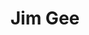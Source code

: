 ---
# Display name
title: Jim Gee

# Name pronunciation (optional)
name_pronunciation: 

# Full name (for SEO)
first_name: Rohit
last_name: Jena

user_groups:
    - Principal Investigators

# Status emoji
status:
  icon: '🚀'

# Is this the primary user of the site?
superuser: true

# Highlight the author in author lists? (true/false)
highlight_name: true

# Role/position/tagline
role: Director 

username: jimgee

# Organizations/Affiliations to display in Biography blox
organizations:
  - name: PICSL
    url: https://picsl.upenn.edu
  - name: GRASP lab
    url: https://www.grasp.upenn.edu/

# Social network links
# Need to use another icon? Simply download the SVG icon to your `assets/media/icons/` folder.
profiles:
  - icon: at-symbol
    url: 'mailto: lastname (at nospam) upenn (dot) edu'
    label: E-mail Me
#   - icon: brands/x
#     url: https://twitter.com/rohitrango
  # - icon: brands/instagram
  #   url: https://www.instagram.com/
#   - icon: brands/github
#     url: https://github.com/rohitrango
#   - icon: brands/linkedin
#     url: https://www.linkedin.com/in/rohitrango
  - icon: academicons/google-scholar
    url: https://scholar.google.com/citations?user=MIjWr_8AAAAJ
  - icon: academicons/orcid
    url: https://orcid.org/0000-0002-2258-0187

interests:
  - Deep Learning
  - Image Registration
  - Computer Vision

# fill this in later
education:

#   - area: PhD Artificial Intelligence
#     institution: University of Pennsylvania
#     date_start: 2021-05-20
#     date_end: 2027-05-15
#     summary: |
#       Towards feature-aware deformable registration and unbiased evaluation.
#     # button:
#     #   text: 'Webpage'
#     #   url: 'https://jenaroh.it'

#   - area: Masters in Robotics
#     institution: Carnegie Mellon University
#     date_start: 2019-08-20
#     date_end: 2021-05-15
#     summary: |
#       GPA: 4.13/4.0

#       Masters Thesis: "Learning Mental Models of Experts in a Simulated Search and Rescue Scenario"
#     button:
#       text: Thesis PDF
#       url: https://www.ri.cmu.edu/app/uploads/2021/08/cmu_msr_thesis.pdf
      
#   - area: BTech in Computer Science and Engineering
#     institution: Indian Institute of Technology, Bombay
#     date_start: 2015-07-20
#     date_end: 2019-05-15
#     summary: |
#       GPA: 9.56/10.0
      
#       Courses included:
#       - Machine Learning
#       - Data Structures and Algorithms
#       - Computer Vision
#       - Operating Systems
#       - Computer Networks

#       Undergraduate Thesis: "Perfect Sampling and Uncertainty Estimation in Deep Networks"
      
work:
  - position: Deep Learning Research Intern
    company_name: NVIDIA
    company_url: ''
    company_logo: ''
    date_start: 2024-05-20
    date_end: '2024-09-06'
    summary: |2-
      Alignment for text-to-image diffusion models
      
  - position: Applied Scientist Intern
    company_name: Amazon Lab 126
    company_url: ''
    company_logo: ''
    date_start: 2022-05-20
    date_end: 2022-08-20
    summary: |
      Mesh-NeRF/3DGS hybrid models for human avatar recovery

# Skills
# Add your own SVG icons to `assets/media/icons/`
skills:
  - name: Technical Skills
    items:
      - name: Python
        description: ''
        percent: 80
        icon: code-bracket
      - name: Data Science
        description: ''
        percent: 100
        icon: chart-bar
      - name: SQL
        description: ''
        percent: 40
        icon: circle-stack
  - name: Hobbies
    color: '#eeac02'
    color_border: '#f0bf23'
    items:
      - name: Hiking
        description: ''
        percent: 60
        icon: person-simple-walk
      - name: Cats
        description: ''
        percent: 100
        icon: cat
      - name: Photography
        description: ''
        percent: 80
        icon: camera

languages:
  - name: English
    percent: 100
  - name: Hindi
    percent: 90
  - name: Odia
    percent: 90

# Awards.
#   Add/remove as many awards below as you like.
#   Only `title`, `awarder`, and `date` are required.
#   Begin multi-line `summary` with YAML's `|` or `|2-` multi-line prefix and indent 2 spaces below.
awards:

  - title: Neural Networks and Deep Learning
    url: https://www.coursera.org/learn/neural-networks-deep-learning
    date: '2023-11-25'
    awarder: Coursera
    icon: coursera
    summary: |
      I studied the foundational concept of neural networks and deep learning. By the end, I was familiar with the significant technological trends driving the rise of deep learning; build, train, and apply fully connected deep neural networks; implement efficient (vectorized) neural networks; identify key parameters in a neural network’s architecture; and apply deep learning to your own applications.

  - title: Blockchain Fundamentals
    url: https://www.edx.org/professional-certificate/uc-berkeleyx-blockchain-fundamentals
    date: '2023-07-01'
    awarder: edX
    icon: edx
    summary: |
      Learned:
      - Synthesize your own blockchain solutions
      - Gain an in-depth understanding of the specific mechanics of Bitcoin
      - Understand Bitcoin’s real-life applications and learn how to attack and destroy Bitcoin, Ethereum, smart contracts and Dapps, and alternatives to Bitcoin’s Proof-of-Work consensus algorithm

  - title: 'Object-Oriented Programming in R'
    url: https://www.datacamp.com/courses/object-oriented-programming-with-s3-and-r6-in-r
    certificate_url: https://www.datacamp.com
    date: '2023-01-21'
    awarder: datacamp
    icon: datacamp
    summary: |
      Object-oriented programming (OOP) lets you specify relationships between functions and the objects that they can act on, helping you manage complexity in your code. This is an intermediate level course, providing an introduction to OOP, using the S3 and R6 systems. S3 is a great day-to-day R programming tool that simplifies some of the functions that you write. R6 is especially useful for industry-specific analyses, working with web APIs, and building GUIs.

type: landing

design:
  # Default section spacing
  spacing: "6rem"

sections:
  - block: resume-biography-3
    content:
      # Choose a user profile to display (a folder name within `content/authors/`)
      title: "Welcome"
      username: jimgee
      # Show a call-to-action button under your biography? (optional)
    #   button:
    #     text: Download CV
    #     url: uploads/rohit-resume.pdf
    design:
      css_class: dark
      background:
        color: system
        image:
          # Add your image background to `assets/media/`.
          filename: stacked-peaks.svg
          filters:
            brightness: 1
          size: cover
          position: center
          parallax: true
  
  ## whatever else you want to add
  # - block: markdown
  #   content:
  #     title: More about me 👀
  #     text: |-
  #       lorem ipsum dolor sit amet consectetur adipiscing elit sed do eiusmod tempor incididunt ut labore et dolore magna aliqua. Ut enim ad minim veniam quis nostrud exercitation ullamco laboris nisi ut aliquip ex ea commodo consequat. Duis aute irure dolor in reprehenderit in voluptate velit esse cillum dolore eu fugiat nulla pariatur. Excepteur sint occaecat cupidatat non proident sunt in culpa qui officia deserunt mollit anim id est laborum.

  ## If you want to show off your skills
  # - block: resume-experience
  #   content:
  #     # Choose a user profile to display (a folder name within `content/authors/`)
  #     title: "Welcome"
  #     username: rohitjena

  ## If you want to show awards
  # - block: resume-awards
  #   content:
  #     # Choose a user profile to display (a folder name within `content/authors/`)
  #     title: "Awards"
  #     username: rohitjena

---